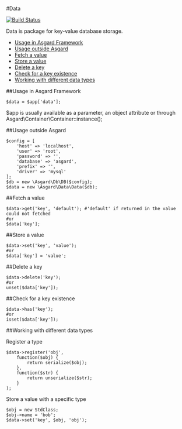 #Data

[![Build Status](https://travis-ci.org/asgardphp/data.svg?branch=master)](https://travis-ci.org/asgardphp/data)

Data is package for key-value database storage.

- [Usage in Asgard Framework](#usage-asgard)
- [Usage outside Asgard](#usage-outside)
- [Fetch a value](#fetch)
- [Store a value](#store)
- [Delete a key](#delete)
- [Check for a key existence](#check)
- [Working with different data types](#types)

<a name="usage-asgard"></a>
##Usage in Asgard Framework

	$data = $app['data'];
	
$app is usually available as a parameter, an object attribute or through Asgard\Container\Container::instance();

<a name="usage-outside"></a>
##Usage outside Asgard

	$config = [
		'host' => 'localhost',
		'user' => 'root',
		'password' => '',
		'database' => 'asgard',
		'prefix' => '',
		'driver' => 'mysql'
	];
	$db = new \Asgard\Db\DB($config);
	$data = new \Asgard\Data\Data($db);

<a name="fetch"></a>
##Fetch a value

	$data->get('key', 'default'); #'default' if returned in the value could not fetched
	#or
	$data['key'];

<a name="store"></a>
##Store a value

	$data->set('key', 'value');
	#or
	$data['key'] = 'value';

<a name="delete"></a>
##Delete a key

	$data->delete('key');
	#or
	unset($data['key']);

<a name="check"></a>
##Check for a key existence

	$data->has('key');
	#or
	isset($data['key']);

<a name="types"></a>
##Working with different data types

Register a type

	$data->register('obj',
		function($obj) {
			return serialize($obj);
		},
		function($str) {
			return unserialize($str);
		}
	);

Store a value with a specific type

	$obj = new StdClass;
	$obj->name = 'bob';
	$data->set('key', $obj, 'obj');